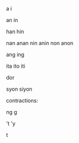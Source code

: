 a
i

an
in

han
hin

nan
anan
nin
anin
non
anon

ang
ing

ita
ito
iti

dor

syon
siyon

contractions:

ng
g


't
'y

t